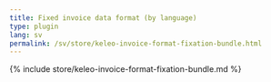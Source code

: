 ```yaml
---
title: Fixed invoice data format (by language)
type: plugin
lang: sv
permalink: /sv/store/keleo-invoice-format-fixation-bundle.html
---
```


{% include store/keleo-invoice-format-fixation-bundle.md %}
